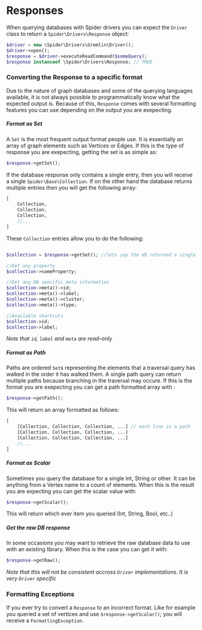 # Responses

When querying databases with Spider drivers you can expect the `Driver` class to return a `Spider\Drivers\Response` object:

```php
$driver = new \Spider\Drivers\Gremlin\Driver();
$driver->open();
$response = $driver->executeReadCommand($someQuery);
$response instanceof \Spider\Drivers\Response; // TRUE
```

### Converting the Response to a specific format

Due to the nature of graph databases and some of the querying languages available, it is not always possible to programmatically know what the expected output is. Because of this, `Response` comes with several formatting features you can use depending on the output you are exepecting.


##### Format as Set

A `Set` is the most frequent output format people use. It is essentially an array of graph elements such as Vertices or Edges.
If this is the type of response you are exepecting, getting the set is as simple as:

```php
$response->getSet();
```

If the database response only contains a single entry, then you will receive a single `Spider\Base\Collection`. If on the other hand the database returns multiple entries then you will get the following array:

```php
[
    Collection,
    Collection,
    Collection,
    //...
]
```

These `Collection` entries allow you to do the following:

```php

$collection = $response->getSet(); //lets say the db returned a single vertex

//Get any property
$collection->someProperty;

//Get any DB specific meta information
$collection->meta()->id;
$collection->meta()->label;
$collection->meta()->cluster;
$collection->meta()->type;

//Available shortcuts
$collection->id;
$collection->label;
```

*Note that `id`, `label` and `meta` are read-only*

##### Format as Path

Paths are ordered `Set`s representing the elements that a traversal query has walked in the order it has walked them. A single path query can return multiple paths because branching in the traversal may occure. If this is the format you are exepecting you can get a path formatted array with :

```php
$response->getPath();
```

This will return an array formatted as follows:

```php
[
    [Collection, Collection, Collection, ...] // each line is a path
    [Collection, Collection, Collection, ...]
    [Collection, Collection, Collection, ...]
    //...
]
```

##### Format as Scalar

Sometimes you query the database for a single Int, String or other. It can be anything from a Vertex name to a count of elements. When this is the result you are expecting you can get the scalar value with:

```php
$response->getScalar();
```
This will return which ever item you queried (Int, String, Bool, etc..)

##### Get the raw DB response

In some occasions you may want to retrieve the raw database data to use with an existing library. When this is the case you can get it with:


```php
$response->getRaw();
```

*Note that this will not be consistent accross `Driver` implementations. It is very `Driver` specific*


### Formatting Exceptions

If you ever try to convert a `Response` to an incorrect format. Like for example you queried a set of vertices and use `$response->getScalar()`; you will receive a `FormattingException`.
